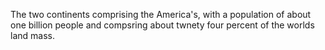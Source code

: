 The two continents comprising the America's, with a population of about one billion people and compsring about twnety four percent of the worlds land mass. 